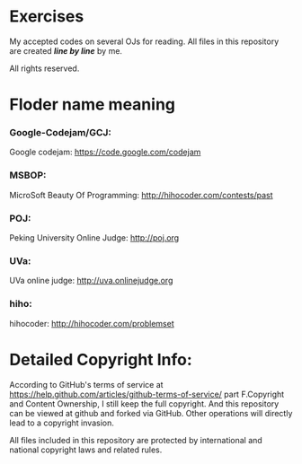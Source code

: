 # Exercises
My accepted codes on several OJs for reading. All files in this repository are created ***line by line*** by me.

All rights reserved.

# Floder name meaning
### Google-Codejam/GCJ:
Google codejam: https://code.google.com/codejam
### MSBOP:
MicroSoft Beauty Of Programming: http://hihocoder.com/contests/past
### POJ:
Peking University Online Judge: http://poj.org
### UVa:
UVa online judge: http://uva.onlinejudge.org
### hiho:
hihocoder: http://hihocoder.com/problemset

# Detailed Copyright Info:
According to GitHub's terms of service at https://help.github.com/articles/github-terms-of-service/
part F.Copyright and Content Ownership, I still keep the full copyright. And this repository can be viewed at github and forked  via GitHub. Other operations will directly lead to a copyright invasion.

All files included in this repository are protected by international and national copyright laws and related rules.
